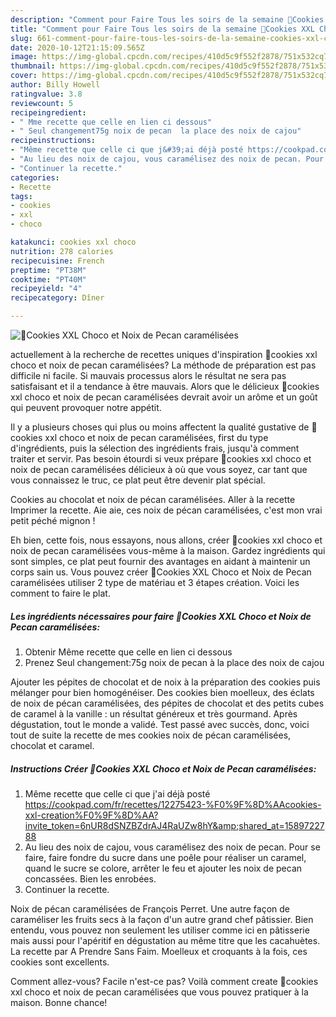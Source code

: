 ```yaml
---
description: "Comment pour Faire Tous les soirs de la semaine 🍪Cookies XXL Choco et Noix de Pecan caramélisées"
title: "Comment pour Faire Tous les soirs de la semaine 🍪Cookies XXL Choco et Noix de Pecan caramélisées"
slug: 661-comment-pour-faire-tous-les-soirs-de-la-semaine-cookies-xxl-choco-et-noix-de-pecan-caramelisees
date: 2020-10-12T21:15:09.565Z
image: https://img-global.cpcdn.com/recipes/410d5c9f552f2878/751x532cq70/🍪cookies-xxl-choco-et-noix-de-pecan-caramelisees-photo-principale-de-la-recette.jpg
thumbnail: https://img-global.cpcdn.com/recipes/410d5c9f552f2878/751x532cq70/🍪cookies-xxl-choco-et-noix-de-pecan-caramelisees-photo-principale-de-la-recette.jpg
cover: https://img-global.cpcdn.com/recipes/410d5c9f552f2878/751x532cq70/🍪cookies-xxl-choco-et-noix-de-pecan-caramelisees-photo-principale-de-la-recette.jpg
author: Billy Howell
ratingvalue: 3.8
reviewcount: 5
recipeingredient:
- " Mme recette que celle en lien ci dessous"
- " Seul changement75g noix de pecan  la place des noix de cajou"
recipeinstructions:
- "Même recette que celle ci que j&#39;ai déjà posté https://cookpad.com/fr/recettes/12275423-%F0%9F%8D%AAcookies-xxl-creation%F0%9F%8D%AA?invite_token=6nUR8dSNZBZdrAJ4RaUZw8hY&amp;shared_at=1589722788"
- "Au lieu des noix de cajou, vous caramélisez des noix de pecan. Pour se faire, faire fondre du sucre dans une poêle pour réaliser un caramel, quand le sucre se colore, arrêter le feu et ajouter les noix de pecan concassées. Bien les enrobées."
- "Continuer la recette."
categories:
- Recette
tags:
- cookies
- xxl
- choco

katakunci: cookies xxl choco 
nutrition: 278 calories
recipecuisine: French
preptime: "PT38M"
cooktime: "PT40M"
recipeyield: "4"
recipecategory: Dîner

---
```



![🍪Cookies XXL Choco et Noix de Pecan caramélisées](https://img-global.cpcdn.com/recipes/410d5c9f552f2878/751x532cq70/🍪cookies-xxl-choco-et-noix-de-pecan-caramelisees-photo-principale-de-la-recette.jpg)

actuellement à la recherche de recettes uniques d'inspiration 🍪cookies xxl choco et noix de pecan caramélisées? La méthode de préparation est pas difficile ni facile. Si mauvais processus alors le résultat ne sera pas satisfaisant et il a tendance à être mauvais. Alors que le délicieux 🍪cookies xxl choco et noix de pecan caramélisées devrait avoir un arôme et un goût qui peuvent provoquer notre appétit.

Il y a plusieurs choses qui plus ou moins affectent la qualité gustative de 🍪cookies xxl choco et noix de pecan caramélisées, first du type d'ingrédients, puis la sélection des ingrédients frais, jusqu'à comment traiter et servir. Pas besoin étourdi si veux prépare 🍪cookies xxl choco et noix de pecan caramélisées délicieux à où que vous soyez, car tant que vous connaissez le truc, ce plat peut être devenir plat spécial.

Cookies au chocolat et noix de pécan caramélisées. Aller à la recette Imprimer la recette. Aie aie, ces noix de pécan caramélisées, c&#39;est mon vrai petit péché mignon !


Eh bien, cette fois, nous essayons, nous allons, créer 🍪cookies xxl choco et noix de pecan caramélisées vous-même à la maison. Gardez ingrédients qui sont simples, ce plat peut fournir des avantages en aidant à maintenir un corps sain us. Vous pouvez créer 🍪Cookies XXL Choco et Noix de Pecan caramélisées utiliser 2 type de matériau et 3 étapes création. Voici les comment to faire le plat.

<!--inarticleads1-->

##### Les ingrédients nécessaires pour faire 🍪Cookies XXL Choco et Noix de Pecan caramélisées:

1. Obtenir  Même recette que celle en lien ci dessous
1. Prenez  Seul changement:75g noix de pecan à la place des noix de cajou


Ajouter les pépites de chocolat et de noix à la préparation des cookies puis mélanger pour bien homogénéiser. Des cookies bien moelleux, des éclats de noix de pécan caramélisées, des pépites de chocolat et des petits cubes de caramel à la vanille : un résultat généreux et très gourmand. Après dégustation, tout le monde a validé. Test passé avec succès, donc, voici tout de suite la recette de mes cookies noix de pécan caramélisées, chocolat et caramel. 

<!--inarticleads2-->

##### Instructions Créer 🍪Cookies XXL Choco et Noix de Pecan caramélisées:

1. Même recette que celle ci que j&#39;ai déjà posté https://cookpad.com/fr/recettes/12275423-%F0%9F%8D%AAcookies-xxl-creation%F0%9F%8D%AA?invite_token=6nUR8dSNZBZdrAJ4RaUZw8hY&amp;shared_at=1589722788
1. Au lieu des noix de cajou, vous caramélisez des noix de pecan. Pour se faire, faire fondre du sucre dans une poêle pour réaliser un caramel, quand le sucre se colore, arrêter le feu et ajouter les noix de pecan concassées. Bien les enrobées.
1. Continuer la recette.


Noix de pécan caramélisées de François Perret. Une autre façon de caraméliser les fruits secs à la façon d&#39;un autre grand chef pâtissier. Bien entendu, vous pouvez non seulement les utiliser comme ici en pâtisserie mais aussi pour l&#39;apéritif en dégustation au même titre que les cacahuètes. La recette par A Prendre Sans Faim. Moelleux et croquants à la fois, ces cookies sont excellents. 


Comment allez-vous? Facile n'est-ce pas? Voilà comment create 🍪cookies xxl choco et noix de pecan caramélisées que vous pouvez pratiquer à la maison. Bonne chance!
